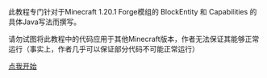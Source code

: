 此教程专门针对于Minecraft 1.20.1 Forge模组的 BlockEntity 和 Capabilities 的具体Java写法而撰写。

请勿试图将此教程中的代码应用于其他Minecraft版本，作者无法保证其能够正常运行（事实上，作者几乎可以保证部分代码不可能正常运行）

<a href = "https://github.com/fiberoptics-0/MachineExample/tutorial/block_entity.md">点我开始</a>
